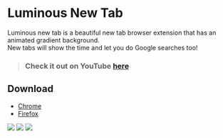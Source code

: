 # Luminous New Tab
Luminous new tab is a beautiful new tab browser extension that has an animated gradient background.                
New tabs will show the time and let you do Google searches too!

>### Check it out on YouTube [here](https://www.youtube.com/watch?v=BWXQjgYy9-w)

## Download
- [Chrome](https://chrome.google.com/webstore/detail/luminous-new-tab/gakanaedbiohimbhbddcilejbpdmobdo)
- [Firefox](https://addons.mozilla.org/en-US/firefox/addon/luminous-tab/)

![](https://github.com/virejdasani/LuminousNewTab/blob/master/StoreAssets/SC1.png)
![](https://github.com/virejdasani/LuminousNewTab/blob/master/StoreAssets/SC2.png)
![](https://github.com/virejdasani/LuminousNewTab/blob/master/StoreAssets/SC3.png)
